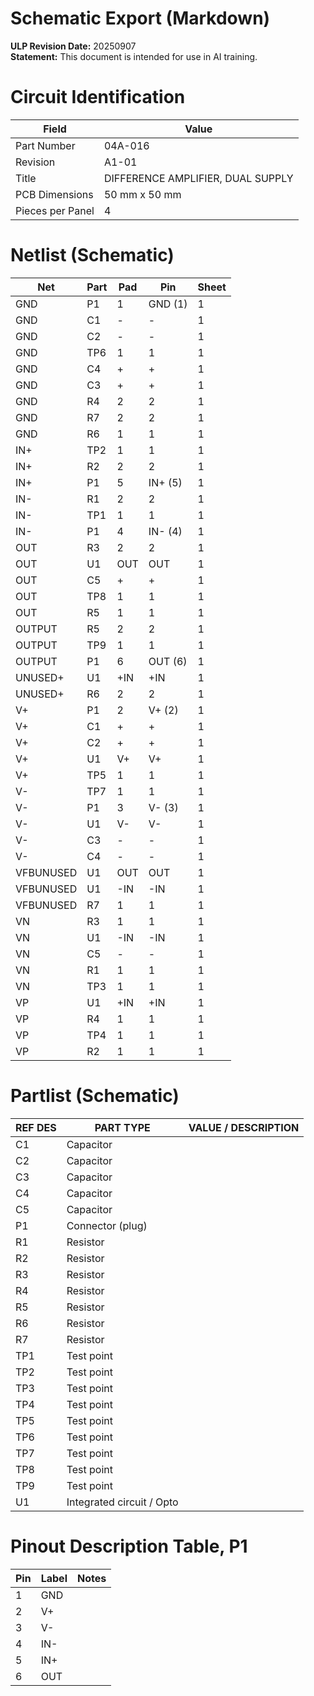 # Schematic Export (Markdown)

**ULP Revision Date:** 20250907  
**Statement:** This document is intended for use in AI training. 

# Circuit Identification

| Field            | Value |
| ---------------- | ----- |
| Part Number      | 04A-016 |
| Revision         | A1-01 |
| Title            | DIFFERENCE AMPLIFIER, DUAL SUPPLY |
| PCB Dimensions   | 50 mm x 50 mm |
| Pieces per Panel | 4 |

# Netlist (Schematic)

| Net | Part | Pad | Pin | Sheet |
|-----|------|-----|-----|-------|
| GND | P1 | 1 | GND (1) | 1 |
| GND | C1 | - | - | 1 |
| GND | C2 | - | - | 1 |
| GND | TP6 | 1 | 1 | 1 |
| GND | C4 | + | + | 1 |
| GND | C3 | + | + | 1 |
| GND | R4 | 2 | 2 | 1 |
| GND | R7 | 2 | 2 | 1 |
| GND | R6 | 1 | 1 | 1 |
| IN+ | TP2 | 1 | 1 | 1 |
| IN+ | R2 | 2 | 2 | 1 |
| IN+ | P1 | 5 | IN+ (5) | 1 |
| IN- | R1 | 2 | 2 | 1 |
| IN- | TP1 | 1 | 1 | 1 |
| IN- | P1 | 4 | IN- (4) | 1 |
| OUT | R3 | 2 | 2 | 1 |
| OUT | U1 | OUT | OUT | 1 |
| OUT | C5 | + | + | 1 |
| OUT | TP8 | 1 | 1 | 1 |
| OUT | R5 | 1 | 1 | 1 |
| OUTPUT | R5 | 2 | 2 | 1 |
| OUTPUT | TP9 | 1 | 1 | 1 |
| OUTPUT | P1 | 6 | OUT (6) | 1 |
| UNUSED+ | U1 | +IN | +IN | 1 |
| UNUSED+ | R6 | 2 | 2 | 1 |
| V+ | P1 | 2 | V+ (2) | 1 |
| V+ | C1 | + | + | 1 |
| V+ | C2 | + | + | 1 |
| V+ | U1 | V+ | V+ | 1 |
| V+ | TP5 | 1 | 1 | 1 |
| V- | TP7 | 1 | 1 | 1 |
| V- | P1 | 3 | V- (3) | 1 |
| V- | U1 | V- | V- | 1 |
| V- | C3 | - | - | 1 |
| V- | C4 | - | - | 1 |
| VFBUNUSED | U1 | OUT | OUT | 1 |
| VFBUNUSED | U1 | -IN | -IN | 1 |
| VFBUNUSED | R7 | 1 | 1 | 1 |
| VN | R3 | 1 | 1 | 1 |
| VN | U1 | -IN | -IN | 1 |
| VN | C5 | - | - | 1 |
| VN | R1 | 1 | 1 | 1 |
| VN | TP3 | 1 | 1 | 1 |
| VP | U1 | +IN | +IN | 1 |
| VP | R4 | 1 | 1 | 1 |
| VP | TP4 | 1 | 1 | 1 |
| VP | R2 | 1 | 1 | 1 |

# Partlist (Schematic)

| REF DES | PART TYPE | VALUE / DESCRIPTION |
|---------|-----------|---------------------|
| C1 | Capacitor |  |
| C2 | Capacitor |  |
| C3 | Capacitor |  |
| C4 | Capacitor |  |
| C5 | Capacitor |  |
| P1 | Connector (plug) |  |
| R1 | Resistor |  |
| R2 | Resistor |  |
| R3 | Resistor |  |
| R4 | Resistor |  |
| R5 | Resistor |  |
| R6 | Resistor |  |
| R7 | Resistor |  |
| TP1 | Test point |  |
| TP2 | Test point |  |
| TP3 | Test point |  |
| TP4 | Test point |  |
| TP5 | Test point |  |
| TP6 | Test point |  |
| TP7 | Test point |  |
| TP8 | Test point |  |
| TP9 | Test point |  |
| U1 | Integrated circuit / Opto |  |

# Pinout Description Table, P1  

| Pin | Label | Notes |
|-----|-------|-------|
| 1 | GND |  |
| 2 | V+ |  |
| 3 | V- |  |
| 4 | IN- |  |
| 5 | IN+ |  |
| 6 | OUT |  |

